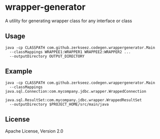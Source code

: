 # wrapper-generator
A utility for generating wrapper class for any interface or class

## Usage
```
java -cp CLASSPATH com.github.zerkseez.codegen.wrappergenerator.Main
  --classMappings WRAPPEE1:WRAPPER1 WRAPPEE2:WRAPPER2 ...
  --outputDirectory OUTPUT_DIRECTORY
```

## Example
```
java -cp CLASSPATH com.github.zerkseez.codegen.wrappergenerator.Main
  --classMappings java.sql.Connection:com.mycompany.jdbc.wrapper.WrappedConnection
                  java.sql.ResultSet:com.mycompany.jdbc.wrapper.WrappedResultSet
  --outputDirectory $PROJECT_HOME/src/main/java
```

## License
Apache License, Version 2.0
